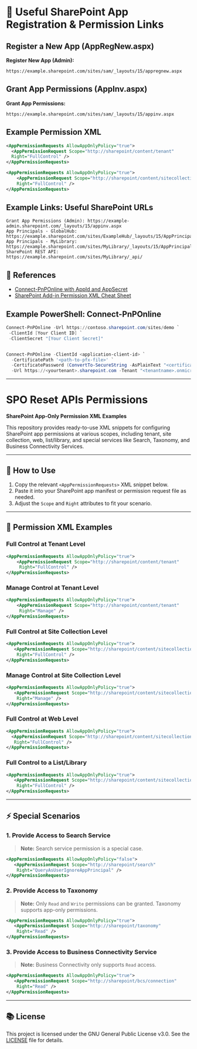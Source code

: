 # 📝 Useful SharePoint App Registration & Permission Links

## Register a New App (AppRegNew.aspx)

**Register New App (Admin):**

```
https://example.sharepoint.com/sites/sam/_layouts/15/appregnew.aspx
```

## Grant App Permissions (AppInv.aspx)

**Grant App Permissions:**

```
https://example.sharepoint.com/sites/sam/_layouts/15/appinv.aspx
```

## Example Permission XML

```xml
<AppPermissionRequests AllowAppOnlyPolicy="true">
  <AppPermissionRequest Scope="http://sharepoint/content/tenant"
  Right="FullControl" />
</AppPermissionRequests>

<AppPermissionRequests AllowAppOnlyPolicy="true">
    <AppPermissionRequest Scope="http://sharepoint/content/sitecollection"
    Right="FullControl" />
</AppPermissionRequests>
```

## Example Links: Useful SharePoint URLs

```
Grant App Permissions (Admin): https://example-admin.sharepoint.com/_layouts/15/appinv.aspx
App Principals - GlobalHub: https://example.sharepoint.com/sites/ExampleHub/_layouts/15/AppPrincipals.aspx
App Principals - MyLibrary: https://example.sharepoint.com/sites/MyLibrary/_layouts/15/AppPrincipals.aspx
SharePoint REST API: https://example.sharepoint.com/sites/MyLibrary/_api/
```

## 🔗 References

- [Connect-PnPOnline with AppId and AppSecret](https://www.sharepointdiary.com/2019/03/connect-pnponline-with-appid-and-appsecret.html)
- [SharePoint Add-in Permission XML Cheat Sheet](https://medium.com/ng-sp/sharepoint-add-in-permission-xml-cheat-sheet-64b87d8d7600)

## Example PowerShell: Connect-PnPOnline

```powershell
Connect-PnPOnline -Url https://contoso.sharepoint.com/sites/demo `
 -ClientId [Your Client ID] `
 -ClientSecret "[Your Client Secret]"


Connect-PnPOnline -ClientId <application-client-id> `
  -CertificatePath '<path-to-pfx-file>' `
  -CertificatePassword (ConvertTo-SecureString -AsPlainText "<certificate-password>" -Force) `
  -Url https://<yourtenant>.sharepoint.com -Tenant "<tenantname>.onmicrosoft.com"
```

---

# SPO Reset APIs Permissions

**SharePoint App-Only Permission XML Examples**

This repository provides ready-to-use XML snippets for configuring SharePoint app permissions at various scopes, including tenant, site collection, web, list/library, and special services like Search, Taxonomy, and Business Connectivity Services.

---

## 🚀 How to Use

1. Copy the relevant `<AppPermissionRequests>` XML snippet below.
2. Paste it into your SharePoint app manifest or permission request file as needed.
3. Adjust the `Scope` and `Right` attributes to fit your scenario.

---

## 🔑 Permission XML Examples

### Full Control at Tenant Level

```xml
<AppPermissionRequests AllowAppOnlyPolicy="true">
    <AppPermissionRequest Scope="http://sharepoint/content/tenant"
     Right="FullControl" />
</AppPermissionRequests>
```

### Manage Control at Tenant Level

```xml
<AppPermissionRequests AllowAppOnlyPolicy="true">
    <AppPermissionRequest Scope="http://sharepoint/content/tenant"
     Right="Manage" />
</AppPermissionRequests>
```

### Full Control at Site Collection Level

```xml
<AppPermissionRequests AllowAppOnlyPolicy="true">
   <AppPermissionRequest Scope="http://sharepoint/content/sitecollection"
    Right="FullControl" />
</AppPermissionRequests>
```

### Manage Control at Site Collection Level

```xml
<AppPermissionRequests AllowAppOnlyPolicy="true">
   <AppPermissionRequest Scope="http://sharepoint/content/sitecollection"
    Right="Manage" />
</AppPermissionRequests>
```

### Full Control at Web Level

```xml
<AppPermissionRequests AllowAppOnlyPolicy="true">
  <AppPermissionRequest Scope="http://sharepoint/content/sitecollection/web"
   Right="FullControl" />
</AppPermissionRequests>
```

### Full Control to a List/Library

```xml
<AppPermissionRequests AllowAppOnlyPolicy="true">
   <AppPermissionRequest Scope="http://sharepoint/content/sitecollection/web/list"
    Right="FullControl" />
</AppPermissionRequests>
```

---

## ⚡ Special Scenarios

### 1. Provide Access to Search Service

> **Note:** Search service permission is a special case.

```xml
<AppPermissionRequests AllowAppOnlyPolicy="false">
   <AppPermissionRequest Scope="http://sharepoint/search"
    Right="QueryAsUserIgnoreAppPrincipal" />
</AppPermissionRequests>
```

### 2. Provide Access to Taxonomy

> **Note:** Only `Read` and `Write` permissions can be granted. Taxonomy supports app-only permissions.

```xml
<AppPermissionRequests AllowAppOnlyPolicy="true">
   <AppPermissionRequest Scope="http://sharepoint/taxonomy"
    Right="Read" />
</AppPermissionRequests>
```

### 3. Provide Access to Business Connectivity Service

> **Note:** Business Connectivity only supports `Read` access.

```xml
<AppPermissionRequests AllowAppOnlyPolicy="true">
   <AppPermissionRequest Scope="http://sharepoint/bcs/connection"
    Right="Read" />
</AppPermissionRequests>
```

---

## 📚 License

This project is licensed under the GNU General Public License v3.0. See the [LICENSE](LICENSE) file for details.
